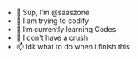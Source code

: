 - 👋 Sup, I’m @saaszone
- 👀 I am trying to codify
- 🌱 I’m currently learning Codes
- 💞️ I don't have a crush
- 📫 Idk what to do when i finish this

<!---
saaszone/saaszone is a ✨ special ✨ repository because its `README.md` (this file) appears on your GitHub profile.
You can click the Preview link to take a look at your changes.
--->
